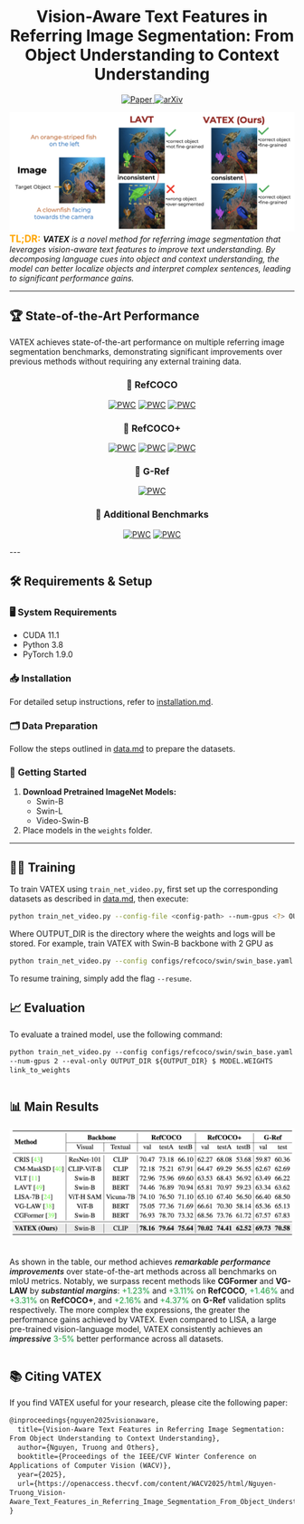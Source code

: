 <div align="center">
<h1>
<b>
Vision-Aware Text Features in Referring Image Segmentation: From Object Understanding to Context Understanding
</b>
</h1>
</div>

<p align="center">
  <a href="https://openaccess.thecvf.com/content/WACV2025/html/Nguyen-Truong_Vision-Aware_Text_Features_in_Referring_Image_Segmentation_From_Object_Understanding_WACV_2025_paper.html">
    <img src="https://img.shields.io/badge/WACV-2025-blue?style=flat-square" alt="Paper">
  </a>
  <a href="https://arxiv.org/abs/2404.08590">
    <img src="https://img.shields.io/badge/arXiv-2404.08590-b31b1b?style=flat-square" alt="arXiv">
  </a>
</p>


<section class="hero teaser">
  <div class="container is-max-desktop">
    <div class="hero-body">
      <img src="./assets/teaser.png" alt="empty"
      <h3 class="subtitle has-text-centered">
        <br>
        <strong style="color: orange;font-size: 1.2em">TL;DR:</strong>
        <i><span style="font-size: 1.0em; font-weight: bold">VATEX</span> is a novel method for referring image segmentation that leverages vision-aware text features to improve text understanding. By decomposing language cues into object and context understanding, the model can better localize objects and interpret complex sentences, leading to significant performance gains.
        </i>
      </h3>
    </div>
  </div>
</section>

---

## 🏆 State-of-the-Art Performance

VATEX achieves state-of-the-art performance on multiple referring image segmentation benchmarks, demonstrating significant improvements over previous methods without requiring any external training data.

<div align="center">

### 🎯 RefCOCO
[![PWC](https://img.shields.io/endpoint.svg?url=https://paperswithcode.com/badge/improving-referring-image-segmentation-using/referring-expression-segmentation-on-refcoco)](https://paperswithcode.com/sota/referring-expression-segmentation-on-refcoco?p=improving-referring-image-segmentation-using)
[![PWC](https://img.shields.io/endpoint.svg?url=https://paperswithcode.com/badge/improving-referring-image-segmentation-using/referring-expression-segmentation-on-refcoco-8)](https://paperswithcode.com/sota/referring-expression-segmentation-on-refcoco-8?p=improving-referring-image-segmentation-using)
[![PWC](https://img.shields.io/endpoint.svg?url=https://paperswithcode.com/badge/improving-referring-image-segmentation-using/referring-expression-segmentation-on-refcoco-9)](https://paperswithcode.com/sota/referring-expression-segmentation-on-refcoco-9?p=improving-referring-image-segmentation-using)

### 🎯 RefCOCO+
[![PWC](https://img.shields.io/endpoint.svg?url=https://paperswithcode.com/badge/improving-referring-image-segmentation-using/referring-expression-segmentation-on-refcoco-3)](https://paperswithcode.com/sota/referring-expression-segmentation-on-refcoco-3?p=improving-referring-image-segmentation-using)
[![PWC](https://img.shields.io/endpoint.svg?url=https://paperswithcode.com/badge/improving-referring-image-segmentation-using/referring-expression-segmentation-on-refcoco-4)](https://paperswithcode.com/sota/referring-expression-segmentation-on-refcoco-4?p=improving-referring-image-segmentation-using)
[![PWC](https://img.shields.io/endpoint.svg?url=https://paperswithcode.com/badge/improving-referring-image-segmentation-using/referring-expression-segmentation-on-refcoco-5)](https://paperswithcode.com/sota/referring-expression-segmentation-on-refcoco-5?p=improving-referring-image-segmentation-using)


### 🎯 G-Ref
[![PWC](https://img.shields.io/endpoint.svg?url=https://paperswithcode.com/badge/improving-referring-image-segmentation-using/referring-expression-segmentation-on-refcocog)](https://paperswithcode.com/sota/referring-expression-segmentation-on-refcocog?p=improving-referring-image-segmentation-using)


### 🎯 Additional Benchmarks
[![PWC](https://img.shields.io/endpoint.svg?url=https://paperswithcode.com/badge/improving-referring-image-segmentation-using/referring-video-object-segmentation-on-refer)](https://paperswithcode.com/sota/referring-video-object-segmentation-on-refer?p=improving-referring-image-segmentation-using)
[![PWC](https://img.shields.io/endpoint.svg?url=https://paperswithcode.com/badge/improving-referring-image-segmentation-using/referring-expression-segmentation-on-davis)](https://paperswithcode.com/sota/referring-expression-segmentation-on-davis?p=improving-referring-image-segmentation-using)

</div>
---

## 🛠️ **Requirements & Setup**

### 🖥️ **System Requirements**
- CUDA 11.1
- Python 3.8 
- PyTorch 1.9.0

### 📥 **Installation**
For detailed setup instructions, refer to [installation.md](docs/installation.md).

### 🗂️ **Data Preparation**
Follow the steps outlined in [data.md](docs/data.md) to prepare the datasets.

### 🚀 **Getting Started**
1. **Download Pretrained ImageNet Models:**
   - Swin-B
   - Swin-L  
   - Video-Swin-B
2. Place models in the `weights` folder.

---
## 🏋️‍♂️ **Training**

To train VATEX using `train_net_video.py`, first set up the corresponding datasets as described in [data.md](docs/data.md), then execute:

```bash
python train_net_video.py --config-file <config-path> --num-gpus <?> OUTPUT_DIR <?>
```

Where OUTPUT_DIR is the directory where the weights and logs will be stored.
For example, train VATEX with Swin-B backbone with 2 GPU as 
```bash
python train_net_video.py --config configs/refcoco/swin/swin_base.yaml --num-gpus 2 OUTPUT_DIR results/swin_base
```
To resume training, simply add the flag `--resume`.

## 📈 **Evaluation**
To evaluate a trained model, use the following command:
```
python train_net_video.py --config configs/refcoco/swin/swin_base.yaml --num-gpus 2 --eval-only OUTPUT_DIR ${OUTPUT_DIR} $ MODEL.WEIGHTS link_to_weights
```





<section class="section">
  <div class="container is-max-desktop">
    <div class="columns is-centered has-text-centered">
      <div class="column is-four-fifths">
        <h2 class="title is-3">📊 Main Results</h2>
        <div class="content has-text-justified">
          <img src="./assets/table1.png" alt="empty">
          <p>
            <br>
            As shown in the table, our method achieves <span style="font-style: italic; font-weight: 600;">remarkable performance improvements</span> over state-of-the-art methods across all benchmarks on mIoU metrics. Notably, we surpass recent methods like <b>CGFormer</b> and <b>VG-LAW</b> by <span style="font-style: italic; font-weight: 600;">substantial margins</span>: <span style="color: #2ea44f; text-shadow: 1px 1px 3px rgba(46,164,79,0.3);">+1.23%</span> and <span style="color: #2ea44f; text-shadow: 1px 1px 3px rgba(46,164,79,0.3);">+3.11%</span> on <b>RefCOCO</b>, <span style="color: #2ea44f; text-shadow: 1px 1px 3px rgba(46,164,79,0.3);">+1.46%</span> and <span style="color: #2ea44f; text-shadow: 1px 1px 3px rgba(46,164,79,0.3);">+3.31%</span> on <b>RefCOCO+</b>, and <span style="color: #2ea44f; text-shadow: 1px 1px 3px rgba(46,164,79,0.3);">+2.16%</span> and <span style="color: #2ea44f; text-shadow: 1px 1px 3px rgba(46,164,79,0.3);">+4.37%</span> on <b>G-Ref</b> validation splits respectively. The more complex the expressions, the greater the performance gains achieved by VATEX. Even compared to LISA, a large pre-trained vision-language model, VATEX consistently achieves an <span style="font-style: italic; font-weight: 600;">impressive</span> <span style="color: #2ea44f; text-shadow: 1px 1px 3px rgba(46,164,79,0.3);">3-5%</span> better performance across all datasets.
          </p>
        </div>
      </div>
    </div>

  </div>
</section>

## 📚 Citing VATEX
If you find VATEX useful for your research, please cite the following paper:
```
@inproceedings{nguyen2025visionaware,
  title={Vision-Aware Text Features in Referring Image Segmentation: From Object Understanding to Context Understanding},
  author={Nguyen, Truong and Others},
  booktitle={Proceedings of the IEEE/CVF Winter Conference on Applications of Computer Vision (WACV)},
  year={2025},
  url={https://openaccess.thecvf.com/content/WACV2025/html/Nguyen-Truong_Vision-Aware_Text_Features_in_Referring_Image_Segmentation_From_Object_Understanding_WACV_2025_paper.html}
}
```